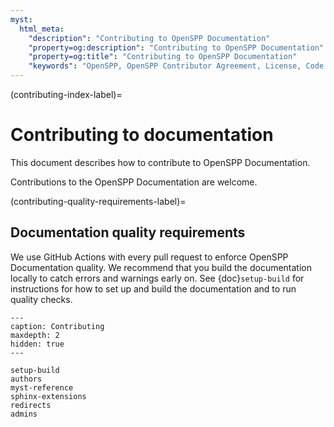 ```yaml
---
myst:
  html_meta:
    "description": "Contributing to OpenSPP Documentation"
    "property=og:description": "Contributing to OpenSPP Documentation"
    "property=og:title": "Contributing to OpenSPP Documentation"
    "keywords": "OpenSPP, OpenSPP Contributor Agreement, License, Code of Conduct"
---
```


(contributing-index-label)=

# Contributing to documentation

This document describes how to contribute to OpenSPP Documentation.

Contributions to the OpenSPP Documentation are welcome.

(contributing-quality-requirements-label)=

## Documentation quality requirements

We use GitHub Actions with every pull request to enforce OpenSPP Documentation quality.
We recommend that you build the documentation locally to catch errors and warnings early on.
See {doc}`setup-build` for instructions for how to set up and build the documentation and to run quality checks.


```{toctree}
---
caption: Contributing
maxdepth: 2
hidden: true
---

setup-build
authors
myst-reference
sphinx-extensions
redirects
admins
```
